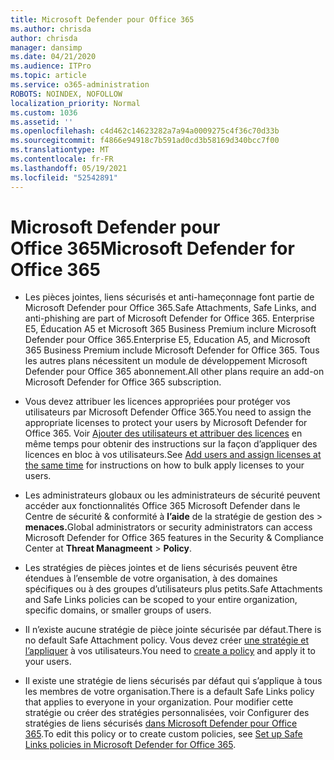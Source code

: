 ```yaml
---
title: Microsoft Defender pour Office 365
ms.author: chrisda
author: chrisda
manager: dansimp
ms.date: 04/21/2020
ms.audience: ITPro
ms.topic: article
ms.service: o365-administration
ROBOTS: NOINDEX, NOFOLLOW
localization_priority: Normal
ms.custom: 1036
ms.assetid: ''
ms.openlocfilehash: c4d462c14623282a7a94a0009275c4f36c70d33b
ms.sourcegitcommit: f4866e94918c7b591ad0cd3b58169d340bcc7f00
ms.translationtype: MT
ms.contentlocale: fr-FR
ms.lasthandoff: 05/19/2021
ms.locfileid: "52542891"
---
```

# <a name="microsoft-defender-for-office-365"></a><span data-ttu-id="264fb-102">Microsoft Defender pour Office 365</span><span class="sxs-lookup"><span data-stu-id="264fb-102">Microsoft Defender for Office 365</span></span>

- <span data-ttu-id="264fb-103">Les pièces jointes, liens sécurisés et anti-hameçonnage font partie de Microsoft Defender pour Office 365.</span><span class="sxs-lookup"><span data-stu-id="264fb-103">Safe Attachments, Safe Links, and anti-phishing are part of Microsoft Defender for Office 365.</span></span> <span data-ttu-id="264fb-104">Enterprise E5, Éducation A5 et Microsoft 365 Business Premium inclure Microsoft Defender pour Office 365.</span><span class="sxs-lookup"><span data-stu-id="264fb-104">Enterprise E5, Education A5, and Microsoft 365 Business Premium include Microsoft Defender for Office 365.</span></span> <span data-ttu-id="264fb-105">Tous les autres plans nécessitent un module de développement Microsoft Defender pour Office 365 abonnement.</span><span class="sxs-lookup"><span data-stu-id="264fb-105">All other plans require an add-on Microsoft Defender for Office 365 subscription.</span></span>

- <span data-ttu-id="264fb-106">Vous devez attribuer les licences appropriées pour protéger vos utilisateurs par Microsoft Defender Office 365.</span><span class="sxs-lookup"><span data-stu-id="264fb-106">You need to assign the appropriate licenses to protect your users by Microsoft Defender for Office 365.</span></span> <span data-ttu-id="264fb-107">Voir [Ajouter des utilisateurs et attribuer des licences](/microsoft-365/admin/add-users/add-users) en même temps pour obtenir des instructions sur la façon d’appliquer des licences en bloc à vos utilisateurs.</span><span class="sxs-lookup"><span data-stu-id="264fb-107">See [Add users and assign licenses at the same time](/microsoft-365/admin/add-users/add-users) for instructions on how to bulk apply licenses to your users.</span></span>

- <span data-ttu-id="264fb-108">Les administrateurs globaux ou les administrateurs de sécurité peuvent accéder aux fonctionnalités Office 365 Microsoft Defender dans le Centre de sécurité & conformité à **l’aide** de la stratégie de gestion des \> **menaces.**</span><span class="sxs-lookup"><span data-stu-id="264fb-108">Global administrators or security administrators can access Microsoft Defender for Office 365 features in the Security & Compliance Center at **Threat Managmeent** \> **Policy**.</span></span>

- <span data-ttu-id="264fb-109">Les stratégies de pièces jointes et de liens sécurisés peuvent être étendues à l’ensemble de votre organisation, à des domaines spécifiques ou à des groupes d’utilisateurs plus petits.</span><span class="sxs-lookup"><span data-stu-id="264fb-109">Safe Attachments and Safe Links policies can be scoped to your entire organization, specific domains, or smaller groups of users.</span></span>

- <span data-ttu-id="264fb-110">Il n’existe aucune stratégie de pièce jointe sécurisée par défaut.</span><span class="sxs-lookup"><span data-stu-id="264fb-110">There is no default  Safe Attachment policy.</span></span> <span data-ttu-id="264fb-111">Vous devez créer [une stratégie et l’appliquer](/microsoft-365/security/office-365-security/set-up-atp-safe-attachments-policies) à vos utilisateurs.</span><span class="sxs-lookup"><span data-stu-id="264fb-111">You need to [create a policy](/microsoft-365/security/office-365-security/set-up-atp-safe-attachments-policies) and apply it to your users.</span></span>

- <span data-ttu-id="264fb-112">Il existe une stratégie de liens sécurisés par défaut qui s’applique à tous les membres de votre organisation.</span><span class="sxs-lookup"><span data-stu-id="264fb-112">There is a default Safe Links policy that applies to everyone in your organization.</span></span> <span data-ttu-id="264fb-113">Pour modifier cette stratégie ou créer des stratégies personnalisées, voir Configurer des stratégies de liens sécurisés [dans Microsoft Defender pour Office 365](/microsoft-365/security/office-365-security/set-up-atp-safe-links-policies).</span><span class="sxs-lookup"><span data-stu-id="264fb-113">To edit this policy or to create custom policies, see [Set up Safe Links policies in Microsoft Defender for Office 365](/microsoft-365/security/office-365-security/set-up-atp-safe-links-policies).</span></span>
